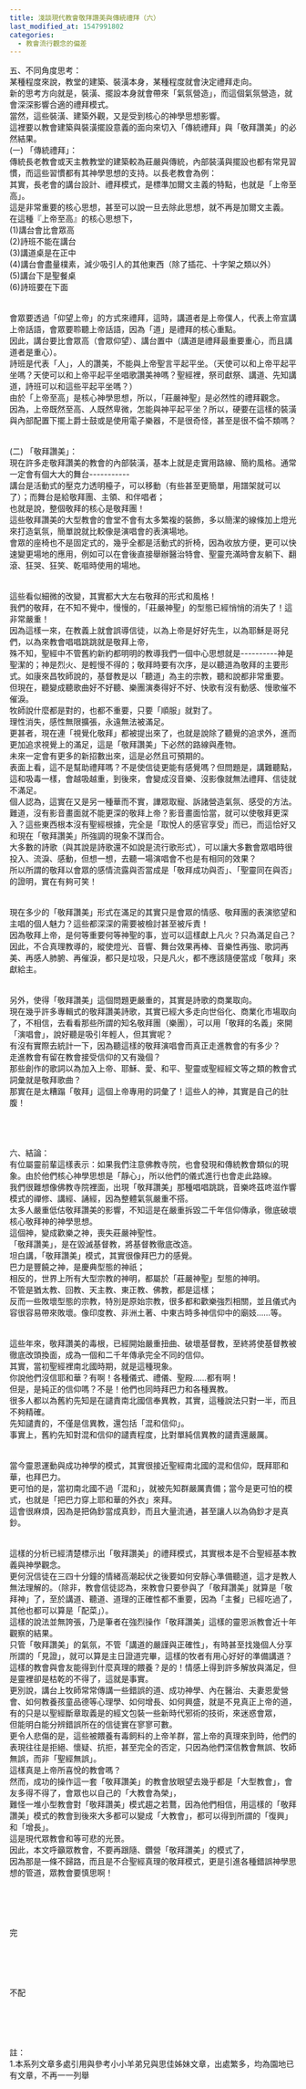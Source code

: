 ```yaml
---
title: 淺談現代教會敬拜讚美與傳統禮拜（六）
last_modified_at: 1547991802
categories:
  - 教會流行觀念的偏差
---
```


五、不同角度思考：<br>    某種程度來說，教堂的建築、裝潢本身，某種程度就會決定禮拜走向。<br>新的思考方向就是，裝潢、擺設本身就會帶來「氣氛營造」，而這個氣氛營造，就會深深影響合適的禮拜模式。<br>當然，這些裝潢、建築外觀，又是受到核心的神學思想影響。<br>這裡要以教會建築與裝潢擺設意義的面向來切入「傳統禮拜」與「敬拜讚美」的必然結果。<br><!--more-->(一) 「傳統禮拜」：<br>    傳統長老教會或天主教教堂的建築較為莊嚴與傳統，內部裝潢與擺設也都有常見習慣，而這些習慣都有其神學思想的支持。以長老教會為例：<br>其實，長老會的講台設計、禮拜模式，是標準加爾文主義的特點，也就是「上帝至高」。<br>這是非常重要的核心思想，甚至可以說一旦去除此思想，就不再是加爾文主義。<br>在這種『上帝至高』的核心思想下，<br>(1)講台會比會眾高<br>(2)詩班不能在講台<br>(3)講道桌是在正中<br>(4)講台會盡量樸素，減少吸引人的其他東西（除了插花、十字架之類以外）<br>(5)講台下是聖餐桌<br>(6)詩班要在下面<br><br><br>    會眾要透過「仰望上帝」的方式來禮拜，這時，講道者是上帝僕人，代表上帝宣講上帝話語，會眾要聆聽上帝話語，因為「道」是禮拜的核心重點。<br>因此，講台要比會眾高（會眾仰望）、講台置中（講道是禮拜最重要重心，而且講道者是重心）。<br>詩班是代表「人」，人的讚美，不能與上帝聖言平起平坐。（天使可以和上帝平起平坐嗎？天使可以和上帝平起平坐唱歌讚美神嗎？聖經裡，祭司獻祭、講道、先知講道，詩班可以和這些平起平坐嗎？）<br>由於「上帝至高」是核心神學思想，所以，「莊嚴神聖」是必然性的禮拜觀念。<br>因為，上帝既然至高、人既然卑微，怎能與神平起平坐？所以，硬要在這樣的裝潢與內部配置下擺上爵士鼓或是使用電子樂器，不是很奇怪，甚至是很不倫不類嗎？<br><br><br>(二) 「敬拜讚美」：<br>    現在許多走敬拜讚美的教會的內部裝潢，基本上就是走實用路線、簡約風格。通常一定會有個大大的舞台-----------<br>講台是活動式的壓克力透明檯子，可以移動（有些甚至更簡單，用譜架就可以了）；而舞台是給敬拜團、主領、和伴唱者；<br>也就是說，整個敬拜的核心是敬拜團！<br>這些敬拜讚美的大型教會的會堂不會有太多繁複的裝飾，多以簡潔的線條加上燈光來打造氣氛，簡單說就比較像是演唱會的表演場地。<br>會眾的座椅也不是固定式的，幾乎全都是活動式的折椅，因為收放方便，更可以快速變更場地的應用，例如可以在會後直接舉辦醫治特會、聖靈充滿時會友躺下、翻滾、狂哭、狂笑、乾嘔時使用的場地。<br><br><br>    這些看似細微的改變，其實都大大左右敬拜的形式和風格！<br>我們的敬拜，在不知不覺中，慢慢的，「莊嚴神聖」的型態已經悄悄的消失了！這非常嚴重！<br>因為這樣一來，在教義上就會誤導信徒，以為上帝是好好先生，以為耶穌是哥兒們，以為來教會唱唱跳跳就是敬拜上帝，<br>殊不知，聖經中不管舊約新約都明明的教導我們一個中心思想就是----------神是聖潔的；神是烈火、是輕慢不得的；敬拜時要有次序，是以聽道為敬拜的主要形式。如康來昌牧師說的，基督教是以「聽道」為主的宗教，聽和說都非常重要。<br>但現在，聽變成聽歌曲好不好聽、樂團演奏得好不好、快歌有沒有動感、慢歌催不催淚。<br>牧師說什麼都是對的，也都不重要，只要「順服」就對了。<br>理性消失，感性無限擴張，永遠無法被滿足。<br>更甚者，現在連「視覺化敬拜」都被提出來了，也就是說除了聽覺的追求外，進而更加追求視覺上的滿足，這是「敬拜讚美」下必然的路線與產物。<br>未來一定會有更多的新招數出來，這是必然且可預期的。<br>表面上看，這不是幫助禮拜嗎？不是使信徒更能有感覺嗎？但問題是，講難聽點，這和吸毒一樣，會越吸越重，到後來，會變成沒音樂、沒影像就無法禮拜、信徒就不滿足。<br>個人認為，這實在又是另一種華而不實，譁眾取寵、訴諸營造氣氛、感受的方法。難道，沒有影音畫面就不能更深的敬拜上帝？影音畫面恰當，就可以使敬拜更深入？這些東西根本沒有聖經根據，完全是「取悅人的感官享受」而已，而這恰好又和現在「敬拜讚美」所強調的現象不謀而合。<br>大多數的詩歌（與其說是詩歌還不如說是流行歌形式），可以讓大多數會眾唱時很投入、流淚、感動，但想一想，去聽一場演唱會不也是有相同的效果？<br>所以所謂的敬拜以會眾的感情流露與否當成是「敬拜成功與否」、「聖靈同在與否」的證明，實在有夠可笑！<br><br><br>    現在多少的「敬拜讚美」形式在滿足的其實只是會眾的情感、敬拜團的表演慾望和主唱的個人魅力？這些都深深的需要被檢討甚至被斥責！<br>因為敬拜上帝，是何等重要何等神聖的事，豈可以這樣獻上凡火？只為滿足自己？因此，不合真理教導的，縱使燈光、音響、舞台效果再棒、音樂性再強、歌詞再美、再感人肺腑、再催淚，都只是垃圾，只是凡火，都不應該隨便當成「敬拜」來獻給主。<br><br><br>    另外，使得「敬拜讚美」這個問題更嚴重的，其實是詩歌的商業取向。<br>現在幾乎許多專輯式的敬拜讚美詩歌，其實已經大多走向世俗化、商業化市場取向了，不相信，去看看那些所謂的知名敬拜團（樂團），可以用「敬拜的名義」來開「演唱會」，說好聽是吸引年輕人，但其實呢？<br>有沒有實際去統計一下，因為聽這樣的敬拜演唱會而真正走進教會的有多少？<br>走進教會有留在教會接受信仰的又有幾個？<br>那些創作的歌詞以為加入上帝、耶穌、愛、和平、聖靈或聖經經文等之類的教會式詞彙就是敬拜歌曲？<br>那實在是太糟蹋「敬拜」這個上帝專用的詞彙了！這些人的神，其實是自己的肚腹！<br><br><br><br><br>六、結論：<br>    有位屬靈前輩這樣表示：如果我們注意佛教寺院，也會發現和傳統教會類似的現象。由於他們核心神學思想是「靜心」，所以他們的儀式進行也會走此路線。<br>我們很難想像佛教寺院裡面，出現「敬拜讚美」那種唱唱跳跳，音樂咚茲咚滋作響模式的禪修、講經、誦經，因為整體氣氛嚴重不搭。<br>太多人嚴重低估敬拜讚美的影響，不知這是在嚴重拆毀二千年信仰傳承，徹底破壞核心敬拜神的神學思想。<br>這個神，變成歡樂之神，喪失莊嚴神聖性。<br>「敬拜讚美」，是在毀滅基督教，將基督教徹底改造。<br>坦白講，「敬拜讚美」模式，其實很像拜巴力的感覺。<br>巴力是豐饒之神，是慶典型態的神祇；<br>相反的，世界上所有大型宗教的神明，都屬於「莊嚴神聖」型態的神明。<br>不管是猶太教、回教、天主教、東正教、佛教，都是這樣；<br>反而一些敗壞型態的宗教，特別是原始宗教，很多都和歡樂強烈相關，並且儀式內容很容易帶來敗壞。像印度教、非洲土著、中東古時多神信仰中的廟妓……等。<br><br><br>    這些年來，敬拜讚美的毒根，已經開始嚴重扭曲、破壞基督教，至終將使基督教被徹底改頭換面，成為一個和二千年傳承完全不同的信仰。<br>其實，當初聖經裡南北國時期，就是這種現象。<br>你說他們沒信耶和華？有啊！各種儀式、禮儀、聖殿……都有啊！<br>但是，是純正的信仰嗎？不是！他們也同時拜巴力和各種異教。<br>很多人都以為舊約先知是在譴責南北國信奉異教，其實，這種說法只對一半，而且不夠精確。<br>先知譴責的，不僅是信異教，還包括「混和信仰」。<br>事實上，舊約先知對混和信仰的譴責程度，比對單純信異教的譴責還嚴厲。<br><br><br>    當今靈恩運動與成功神學的模式，其實很接近聖經南北國的混和信仰，既拜耶和華，也拜巴力。<br>更可怕的是，當初南北國不過「混和」，就被先知群嚴厲責備；當今是更可怕的模式，也就是「把巴力穿上耶和華的外衣」來拜。<br>這會很麻煩，因為是把偽鈔當成真鈔，而且大量流通，甚至讓人以為偽鈔才是真鈔。<br><br><br>    這樣的分析已經清楚標示出「敬拜讚美」的禮拜模式，其實根本是不合聖經基本教義與神學觀念。<br>更何況信徒在三四十分鐘的情緒高潮起伏之後要如何安靜心準備聽道，這才是教人無法理解的。（除非，教會信徒認為，來教會只要參與了「敬拜讚美」就算是「敬拜神」了，至於講道、聽道、道理的正確性都不重要，因為「主餐」已經吃過了，其他也都可以算是「配菜」）。<br>這樣的說法並無誇張，乃是筆者在強烈操作「敬拜讚美」這樣的靈恩派教會近十年觀察的結果。<br>只管「敬拜讚美」的氣氛，不管「講道的嚴謹與正確性」，有時甚至找幾個人分享所謂的「見證」，就可以算是主日證道完畢，這樣的牧者有用心好好的準備講道？這樣的教會與會友能得到什麼真理的餵養？是的！情感上得到許多解放與滿足，但是靈裡卻是枯乾的不得了，這就是事實。<br>更別說，講台上牧師常常傳講一些錯誤的道、成功神學、內在醫治、夫妻恩愛營會、如何教養孩童品德等心理學、如何增長、如何興盛，就是不見真正上帝的道，有的只是以聖經斷章取義是的經文包裝一些新時代邪術的技術，來迷惑會眾，<br>但能明白能分辨錯誤所在的信徒實在寥寥可數。<br>更令人悲傷的是，這些被餵養有毒飼料的上帝羊群，當上帝的真理來到時，他們的表現往往是拒絕、懷疑、抗拒，甚至完全的否定，只因為他們深信教會無誤、牧師無誤，而非「聖經無誤」。<br>這樣真是上帝所喜悅的教會嗎？<br>然而，成功的操作這一套「敬拜讚美」的教會放眼望去幾乎都是「大型教會」，會友多得不得了，會眾也以自己的「大教會為榮」，<br>難怪一堆小型教會對「敬拜讚美」模式趨之若鶩，因為他們相信，用這樣的「敬拜讚美」模式的教會到後來大多都可以變成「大教會」，都可以得到所謂的「復興」和「增長」。<br>這是現代眾教會和等可悲的光景。<br>因此，本文呼籲眾教會，不要再跟隨、鑽營「敬拜讚美」的模式了，<br>因為那是一條不歸路，而且是不合聖經真理的敬拜模式，更是引進各種錯誤神學思想的管道，眾教會要慎思啊！<br><br><br><br><br><br>完<br><br><br><br><br><br>不配<br><br><br><br><br><br>註：<br>1.本系列文章多處引用與參考小小羊弟兄與思佳姊妹文章，出處繁多，均為園地已有文章，不再一一列舉<br><br><br><br><br><br><br><br>
